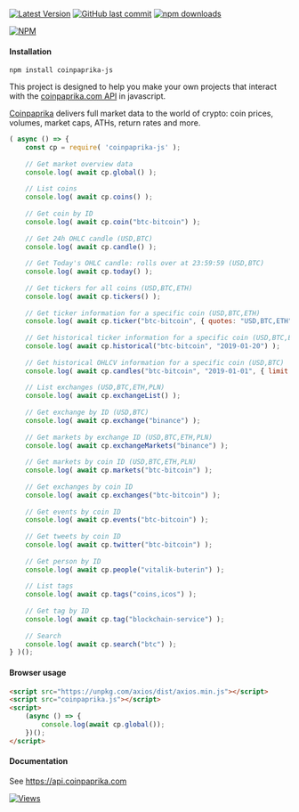 [![Latest Version](https://img.shields.io/github/release/jaggedsoft/coinpaprika-js.svg?style=flat-square)](https://github.com/jaggedsoft/coinpaprika-js/releases) 
[![GitHub last commit](https://img.shields.io/github/last-commit/jaggedsoft/coinpaprika-js.svg?maxAge=2400)](#)
[![npm downloads](https://img.shields.io/npm/dt/coinpaprika-js.svg?maxAge=7200)](https://www.npmjs.com/package/coinpaprika-js)

[![NPM](https://nodei.co/npm/coinpaprika-js.png?compact=true)](https://npmjs.org/package/coinpaprika-js)


#### Installation
```
npm install coinpaprika-js
```

This project is designed to help you make your own projects that interact with the [coinpaprika.com API](https://api.coinpaprika.com/) in javascript.

[Coinpaprika](https://coinpaprika.com) delivers full market data to the world of crypto: coin prices, volumes, market caps, ATHs, return rates and more.

```js
( async () => {
    const cp = require( 'coinpaprika-js' );
    
    // Get market overview data
    console.log( await cp.global() );
    
    // List coins
    console.log( await cp.coins() );
    
    // Get coin by ID
    console.log( await cp.coin("btc-bitcoin") );
    
    // Get 24h OHLC candle (USD,BTC)
    console.log( await cp.candle() );
    
    // Get Today's OHLC candle: rolls over at 23:59:59 (USD,BTC)
    console.log( await cp.today() );
    
    // Get tickers for all coins (USD,BTC,ETH)
    console.log( await cp.tickers() );
    
    // Get ticker information for a specific coin (USD,BTC,ETH)
    console.log( await cp.ticker("btc-bitcoin", { quotes: "USD,BTC,ETH" }) );
    
    // Get historical ticker information for a specific coin (USD,BTC,ETH)
    console.log( await cp.historical("btc-bitcoin", "2019-01-20") );
    
    // Get historical OHLCV information for a specific coin (USD,BTC)
    console.log( await cp.candles("btc-bitcoin", "2019-01-01", { limit: 366 }) );
    
    // List exchanges (USD,BTC,ETH,PLN)
    console.log( await cp.exchangeList() );
    
    // Get exchange by ID (USD,BTC)
    console.log( await cp.exchange("binance") );
    
    // Get markets by exchange ID (USD,BTC,ETH,PLN)
    console.log( await cp.exchangeMarkets("binance") );
    
    // Get markets by coin ID (USD,BTC,ETH,PLN)
    console.log( await cp.markets("btc-bitcoin") );
    
    // Get exchanges by coin ID
    console.log( await cp.exchanges("btc-bitcoin") );
    
    // Get events by coin ID
    console.log( await cp.events("btc-bitcoin") );
    
    // Get tweets by coin ID
    console.log( await cp.twitter("btc-bitcoin") );
    
    // Get person by ID
    console.log( await cp.people("vitalik-buterin") );
    
    // List tags
    console.log( await cp.tags("coins,icos") );
    
    // Get tag by ID
    console.log( await cp.tag("blockchain-service") );
    
    // Search
    console.log( await cp.search("btc") );
} )();
```

#### Browser usage
```html
<script src="https://unpkg.com/axios/dist/axios.min.js"></script>
<script src="coinpaprika.js"></script>
<script>
    (async () => {
        console.log(await cp.global());
    })();
</script>
```

#### Documentation
See https://api.coinpaprika.com

[![Views](http://hits.dwyl.io/jaggedsoft/coinpaprika-js.svg)](http://hits.dwyl.io/jaggedsoft/coinpaprika-js)
